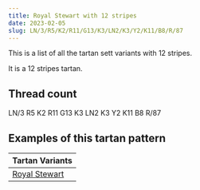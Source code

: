 ```yaml
---
title: Royal Stewart with 12 stripes
date: 2023-02-05
slug: LN/3/R5/K2/R11/G13/K3/LN2/K3/Y2/K11/B8/R/87
---
```

This is a list of all the tartan sett variants with 12 stripes.

It is a 12 stripes tartan.


## Thread count
LN/3 R5 K2 R11 G13 K3 LN2 K3 Y2 K11 B8 R/87

## Examples of this tartan pattern

| Tartan Variants |
|---------------|
| [Royal Stewart](/variants/ln/3/r5/k2/r11/g13/k3/ln2/k3/y2/k11/b8/r/87-b304080-g008000-k000000-lne0e0e0-rc00000-yf0c000)||
